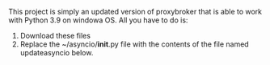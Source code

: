 This project is simply an updated version of proxybroker that is able to work with Python 3.9 on windowa OS.
All you have to do is:
1. Download these files
2. Replace the ~/asyncio/__init__.py file with the contents of the file named updateasyncio below.
